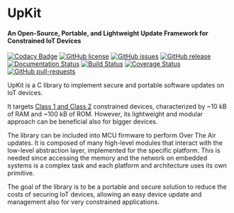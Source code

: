 # UpKit

#### An Open-Source, Portable, and Lightweight Update Framework for Constrained IoT Devices

[![Codacy Badge](https://api.codacy.com/project/badge/Grade/2d7c1102e03446a1abad33d768306677)](https://app.codacy.com/app/AntonioLangiu/libpull?utm_source=github.com&utm_medium=referral&utm_content=libpull/libpull&utm_campaign=Badge_Grade_Dashboard)
[![GitHub license](https://img.shields.io/github/license/updatekit/upkit.svg)](https://github.com/updatekit/upkit/blob/update/readme/LICENSE)
[![GitHub issues](https://img.shields.io/github/issues/updatekit/upkit.svg)](https://github.com/updatekit/upkit/issues)
[![GitHub release](https://img.shields.io/github/release/updatekit/upkit.svg)](https://github.com/updatekit/upkit/releases)
[![Documentation Status](https://readthedocs.org/projects/libpull/badge/?version=latest)](https://libpull.readthedocs.io/en/latest/?badge=latest)
[![Build Status](https://travis-ci.org/libpull/libpull.svg?branch=master)](https://travis-ci.org/libpull/libpull)
[![Coverage Status](https://coveralls.io/repos/github/libpull/libpull/badge.svg)](https://coveralls.io/github/libpull/libpull)
[![GitHub pull-requests](https://img.shields.io/github/issues-pr/updatekit/upkit.svg)](https://github.com/updatekit/upkit/pulls)

UpKit is a C library to implement secure and portable software updates on IoT devices.

It targets [Class 1 and Class 2](https://tools.ietf.org/html/rfc7228#section-3)
constrained devices, characterized by ~10 kB of RAM and ~100 kB of ROM.
However, its lightweight and modular approach can be beneficial also for bigger devices.

The library can be included into MCU firmware to perform
Over The Air updates. It is composed of many high-level
modules that interact with the low-level abstraction layer, implemented
for the specific platform. This is needed since
accessing the memory and the network on embedded systems
is a complex task and each platform and architecture uses its
own primitive.

The goal of the library is to be a portable and secure solution
to reduce the costs of securing IoT devices, allowing an easy
device update and management also for very
constrained applications.
